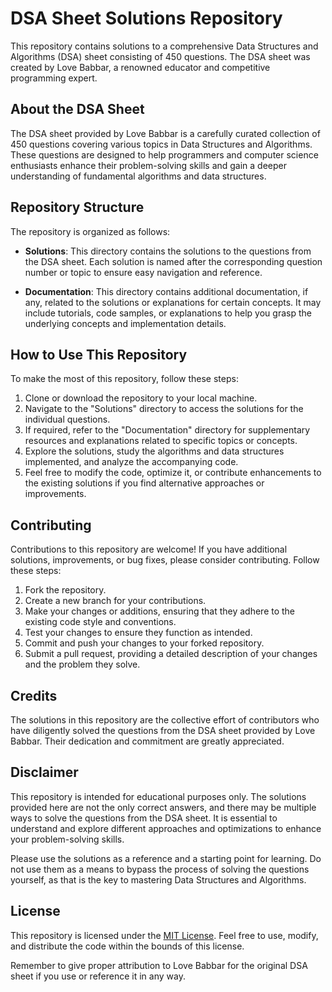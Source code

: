 # DSA Sheet Solutions Repository

This repository contains solutions to a comprehensive Data Structures and Algorithms (DSA) sheet consisting of 450 questions. The DSA sheet was created by Love Babbar, a renowned educator and competitive programming expert.

## About the DSA Sheet

The DSA sheet provided by Love Babbar is a carefully curated collection of 450 questions covering various topics in Data Structures and Algorithms. These questions are designed to help programmers and computer science enthusiasts enhance their problem-solving skills and gain a deeper understanding of fundamental algorithms and data structures.

## Repository Structure

The repository is organized as follows:

- **Solutions**: This directory contains the solutions to the questions from the DSA sheet. Each solution is named after the corresponding question number or topic to ensure easy navigation and reference.

- **Documentation**: This directory contains additional documentation, if any, related to the solutions or explanations for certain concepts. It may include tutorials, code samples, or explanations to help you grasp the underlying concepts and implementation details.

## How to Use This Repository

To make the most of this repository, follow these steps:

1. Clone or download the repository to your local machine.
2. Navigate to the "Solutions" directory to access the solutions for the individual questions.
3. If required, refer to the "Documentation" directory for supplementary resources and explanations related to specific topics or concepts.
4. Explore the solutions, study the algorithms and data structures implemented, and analyze the accompanying code.
5. Feel free to modify the code, optimize it, or contribute enhancements to the existing solutions if you find alternative approaches or improvements.

## Contributing

Contributions to this repository are welcome! If you have additional solutions, improvements, or bug fixes, please consider contributing. Follow these steps:

1. Fork the repository.
2. Create a new branch for your contributions.
3. Make your changes or additions, ensuring that they adhere to the existing code style and conventions.
4. Test your changes to ensure they function as intended.
5. Commit and push your changes to your forked repository.
6. Submit a pull request, providing a detailed description of your changes and the problem they solve.

## Credits

The solutions in this repository are the collective effort of contributors who have diligently solved the questions from the DSA sheet provided by Love Babbar. Their dedication and commitment are greatly appreciated.

## Disclaimer

This repository is intended for educational purposes only. The solutions provided here are not the only correct answers, and there may be multiple ways to solve the questions from the DSA sheet. It is essential to understand and explore different approaches and optimizations to enhance your problem-solving skills.

Please use the solutions as a reference and a starting point for learning. Do not use them as a means to bypass the process of solving the questions yourself, as that is the key to mastering Data Structures and Algorithms.

## License

This repository is licensed under the [MIT License](LICENSE). Feel free to use, modify, and distribute the code within the bounds of this license.

Remember to give proper attribution to Love Babbar for the original DSA sheet if you use or reference it in any way.
